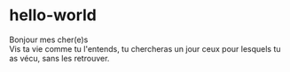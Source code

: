 # hello-world
Bonjour mes cher(e)s  
Vis ta vie comme tu l'entends, tu chercheras un jour ceux pour lesquels tu as vécu, sans les retrouver.
